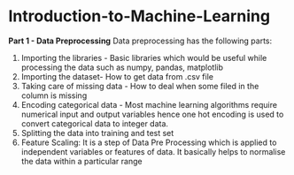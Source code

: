# Introduction-to-Machine-Learning
**Part 1 - Data Preprocessing**
Data preprocessing has the following parts: 
1. Importing the libraries - Basic libraries which would be useful while processing the data such as numpy, pandas, matplotlib
2. Importing the dataset- How to get data from .csv file
3. Taking care of missing data - How to deal when some filed in the column is missing
4. Encoding categorical data - Most machine learning algorithms require numerical input and output variables 
hence one hot encoding is used to convert categorical data to integer data.
5. Splitting the data into training and test set
6. Feature Scaling: It is a step of Data Pre Processing which is applied to independent variables or features of data. 
It basically helps to normalise the data within a particular range
